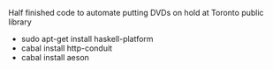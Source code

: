 Half finished code to automate putting DVDs on hold at Toronto public library

- sudo apt-get install haskell-platform
- cabal install http-conduit
- cabal install aeson
